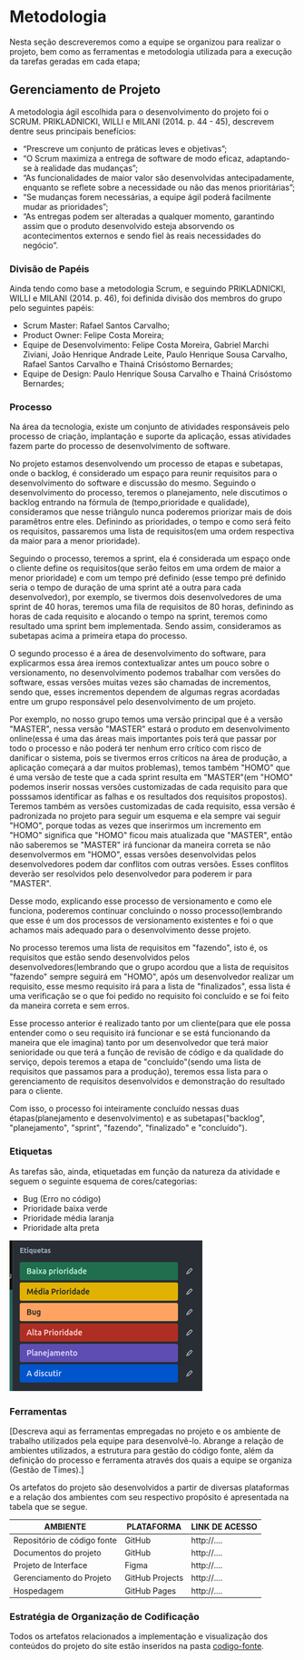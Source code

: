 
# Metodologia

Nesta seção descreveremos como a equipe se organizou para realizar o projeto, bem como as ferramentas e metodologia utilizada para a execução da tarefas geradas em cada etapa;

## Gerenciamento de Projeto

A metodologia ágil escolhida para o desenvolvimento do projeto foi o SCRUM. PRIKLADNICKI, WILLI e MILANI (2014. p. 44 - 45), descrevem dentre seus principais benefícios:

- “Prescreve um conjunto de práticas leves e objetivas”;
- “O Scrum maximiza a entrega de software de modo eficaz, adaptando-se à realidade das mudanças”;
- “As funcionalidades de maior valor são desenvolvidas antecipadamente, enquanto se reflete sobre a necessidade ou não das menos prioritárias”;
- “Se mudanças forem necessárias, a equipe ágil poderá facilmente mudar as prioridades”;
- “As entregas podem ser alteradas a qualquer momento, garantindo assim que o produto desenvolvido esteja absorvendo os acontecimentos externos e sendo fiel às reais necessidades do negócio”.

### Divisão de Papéis

Ainda tendo como base a metodologia Scrum, e seguindo PRIKLADNICKI, WILLI e MILANI (2014. p. 46), foi definida divisão dos membros do grupo pelo seguintes papéis:
- Scrum Master: Rafael Santos Carvalho;
- Product Owner: Felipe Costa Moreira;
- Equipe de Desenvolvimento: Felipe Costa Moreira, Gabriel Marchi Ziviani, João Henrique Andrade Leite, Paulo Henrique Sousa Carvalho, Rafael Santos Carvalho e Thainá Crisóstomo Bernardes; 
- Equipe de Design: Paulo Henrique Sousa Carvalho e Thainá Crisóstomo Bernardes; 

### Processo

Na área da tecnologia, existe um conjunto de atividades responsáveis pelo processo de criação, implantação e suporte da aplicação, essas atividades fazem parte do processo de desenvolvimento de software.

No projeto estamos desenvolvendo um processo de etapas e subetapas, onde o backlog, é considerado um espaço para reunir requisitos para o desenvolvimento do software e discussão do mesmo. Seguindo o desenvolvimento do processo, teremos o planejamento, nele discutimos o backlog entrando na fórmula de (tempo,prioridade e qualidade), consideramos que nesse triângulo nunca poderemos priorizar mais de dois paramêtros entre eles. Definindo as prioridades, o tempo e como será feito os requisitos, passaremos uma lista de requisitos(em uma ordem respectiva da maior para a menor prioridade).

Seguindo o processo, teremos a sprint, ela é considerada um espaço onde o cliente define os requisitos(que serão feitos em uma ordem de maior a menor prioridade) e com um tempo pré definido (esse tempo pré definido seria o tempo de duração de uma sprint até a outra para cada desenvolvedor), por exemplo, se tivermos dois desenvolvedores de uma sprint de 40 horas, teremos uma fila de requisitos de 80 horas, definindo as horas de cada requisito e alocando o tempo na sprint, teremos como resultado uma sprint bem implementada. 
Sendo assim, consideramos as subetapas acima a primeira etapa do processo.

O segundo processo é a área de desenvolvimento do software, para explicarmos essa área iremos contextualizar antes um pouco sobre o versionamento, no desenvolvimento podemos trabalhar com versões do software, essas versões muitas vezes são chamadas de incrementos, sendo que, esses incrementos dependem de algumas regras acordadas entre um grupo responsável pelo desenvolvimento de um projeto. 

Por exemplo, no nosso grupo temos uma versão principal que é a versão "MASTER", nessa versão "MASTER" estará o produto em desenvolvimento online(essa é uma das áreas mais importantes pois terá que passar por todo o processo e não poderá ter nenhum erro crítico com risco de danificar o sistema, pois se tivermos erros críticos na área de produção, a aplicação começará a dar muitos problemas), temos também "HOMO" que é uma versão de teste que a cada sprint resulta em "MASTER"(em "HOMO" podemos inserir nossas versões customizadas de cada requisito para que posssamos identificar as falhas e os resultados dos requisitos propostos). Teremos também as versões customizadas de cada requisito, essa versão é padronizada no projeto para seguir um esquema e ela sempre vai seguir "HOMO", porque todas as vezes que inserirmos um incremento em "HOMO" significa que "HOMO" ficou mais atualizada que "MASTER", então não saberemos se "MASTER" irá funcionar da maneira correta se não desenvolvermos em "HOMO", essas versões desenvolvidas pelos desenvolvedores podem dar conflitos com outras versões. Esses conflitos deverão ser resolvidos pelo desenvolvedor para poderem ir para "MASTER". 

Desse modo, explicando esse processo de versionamento e como ele funciona, poderemos continuar concluindo o nosso processo(lembrando que esse é um dos processos de versionamento existentes e foi o que achamos mais adequado para o desenvolvimento desse projeto.

No processo teremos uma lista de requisitos em "fazendo", isto é, os requisitos que estão sendo desenvolvidos pelos desenvolvedores(lembrando que o grupo acordou que a lista de requisitos "fazendo" sempre seguirá em "HOMO", após um desenvolvedor realizar um requisito, esse mesmo requisito irá para a lista de "finalizados", essa lista é uma verificação se o que foi pedido no requisito foi concluído e se foi feito da maneira correta e sem erros. 

Esse processo anterior é realizado tanto por um cliente(para que ele possa entender como o seu requisito irá funcionar e se está funcionando da maneira que ele imagina) tanto por um desenvolvedor que terá maior senioridade ou que terá a função de revisão de código e da qualidade do serviço, depois teremos a etapa de "concluído"(sendo uma lista de requisitos que passamos para a produção), teremos essa lista para o gerenciamento de requisitos desenvolvidos e demonstração do resultado para o cliente. 

Com isso, o processo foi inteiramente concluído nessas duas étapas(planejamento e desenvolvimento) e as subetapas("backlog", "planejamento", "sprint", "fazendo", "finalizado" e "concluído").

### Etiquetas
<p>As tarefas são, ainda, etiquetadas em função da natureza da atividade e seguem o seguinte esquema de cores/categorias:</p>

<ul>
  <li>Bug (Erro no código)</li>
  <li>Prioridade baixa verde</li>
  <li>Prioridade média laranja</li>
  <li>Prioridade alta preta</li>
</ul>

<img src="img/Trello_Etiquetas.png" />
  
### Ferramentas

[Descreva aqui as ferramentas empregadas no projeto e os ambiente de trabalho utilizados pela  equipe para desenvolvê-lo. Abrange a relação de ambientes utilizados, a estrutura para gestão do código fonte, além da definição do processo e ferramenta através dos quais a equipe se organiza (Gestão de Times).]

Os artefatos do projeto são desenvolvidos a partir de diversas plataformas e a relação dos ambientes com seu respectivo propósito é apresentada na tabela que se segue.

| AMBIENTE                            | PLATAFORMA                         | LINK DE ACESSO                         |
|-------------------------------------|------------------------------------|----------------------------------------|
| Repositório de código fonte         | GitHub                             | http://....                            |
| Documentos do projeto               | GitHub                             | http://....                            |
| Projeto de Interface                | Figma                              | http://....                            |
| Gerenciamento do Projeto            | GitHub Projects                    | http://....                            |
| Hospedagem                          | GitHub Pages                       | http://....                            |


### Estratégia de Organização de Codificação 

Todos os artefatos relacionados a implementação e visualização dos conteúdos do projeto do site estão inseridos na pasta [codigo-fonte](https://github.com/ICEI-PUC-Minas-PMV-ADS/pmv-ads-2024-1-e1-proj-web-t6-pmv-ads-2024-1-e1-projeto_gpetshop/tree/main/codigo-fonte).
